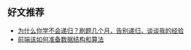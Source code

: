 ## 好文推荐
* [为什么你学不会递归？刷题几个月，告别递归，谈谈我的经验](https://juejin.cn/post/6844903839783452680)
* [前端该如何准备数据结构和算法](https://juejin.cn/post/6844903919722692621)